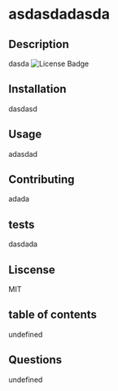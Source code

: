 # asdasdadasda
  ## Description
  dasda
  ![License Badge](https://shields.io/badge/license-undefined-green)
  ## Installation 
  dasdasd
  ## Usage
  adasdad
  ## Contributing
  adada
  ## tests
  dasdada
  ## Liscense 
  MIT
  ## table of contents
  undefined
  ## Questions
  undefined


